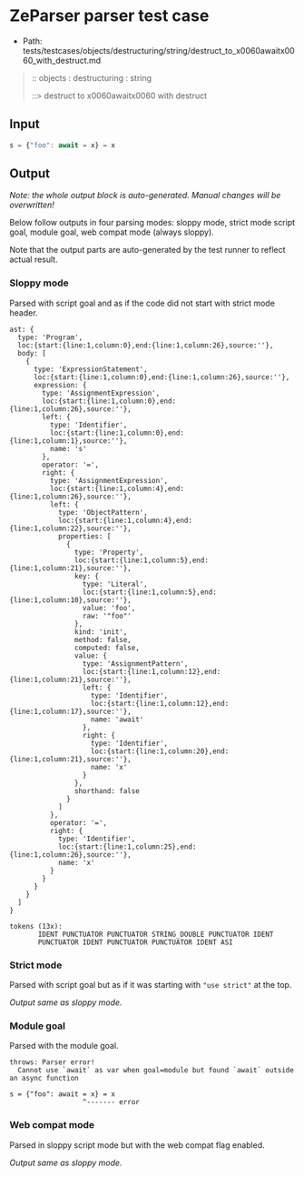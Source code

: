 # ZeParser parser test case

- Path: tests/testcases/objects/destructuring/string/destruct_to_x0060awaitx0060_with_destruct.md

> :: objects : destructuring : string
>
> ::> destruct to x0060awaitx0060 with destruct

## Input

`````js
s = {"foo": await = x} = x
`````

## Output

_Note: the whole output block is auto-generated. Manual changes will be overwritten!_

Below follow outputs in four parsing modes: sloppy mode, strict mode script goal, module goal, web compat mode (always sloppy).

Note that the output parts are auto-generated by the test runner to reflect actual result.

### Sloppy mode

Parsed with script goal and as if the code did not start with strict mode header.

`````
ast: {
  type: 'Program',
  loc:{start:{line:1,column:0},end:{line:1,column:26},source:''},
  body: [
    {
      type: 'ExpressionStatement',
      loc:{start:{line:1,column:0},end:{line:1,column:26},source:''},
      expression: {
        type: 'AssignmentExpression',
        loc:{start:{line:1,column:0},end:{line:1,column:26},source:''},
        left: {
          type: 'Identifier',
          loc:{start:{line:1,column:0},end:{line:1,column:1},source:''},
          name: 's'
        },
        operator: '=',
        right: {
          type: 'AssignmentExpression',
          loc:{start:{line:1,column:4},end:{line:1,column:26},source:''},
          left: {
            type: 'ObjectPattern',
            loc:{start:{line:1,column:4},end:{line:1,column:22},source:''},
            properties: [
              {
                type: 'Property',
                loc:{start:{line:1,column:5},end:{line:1,column:21},source:''},
                key: {
                  type: 'Literal',
                  loc:{start:{line:1,column:5},end:{line:1,column:10},source:''},
                  value: 'foo',
                  raw: '"foo"'
                },
                kind: 'init',
                method: false,
                computed: false,
                value: {
                  type: 'AssignmentPattern',
                  loc:{start:{line:1,column:12},end:{line:1,column:21},source:''},
                  left: {
                    type: 'Identifier',
                    loc:{start:{line:1,column:12},end:{line:1,column:17},source:''},
                    name: 'await'
                  },
                  right: {
                    type: 'Identifier',
                    loc:{start:{line:1,column:20},end:{line:1,column:21},source:''},
                    name: 'x'
                  }
                },
                shorthand: false
              }
            ]
          },
          operator: '=',
          right: {
            type: 'Identifier',
            loc:{start:{line:1,column:25},end:{line:1,column:26},source:''},
            name: 'x'
          }
        }
      }
    }
  ]
}

tokens (13x):
       IDENT PUNCTUATOR PUNCTUATOR STRING_DOUBLE PUNCTUATOR IDENT
       PUNCTUATOR IDENT PUNCTUATOR PUNCTUATOR IDENT ASI
`````

### Strict mode

Parsed with script goal but as if it was starting with `"use strict"` at the top.

_Output same as sloppy mode._

### Module goal

Parsed with the module goal.

`````
throws: Parser error!
  Cannot use `await` as var when goal=module but found `await` outside an async function

s = {"foo": await = x} = x
                  ^------- error
`````


### Web compat mode

Parsed in sloppy script mode but with the web compat flag enabled.

_Output same as sloppy mode._
